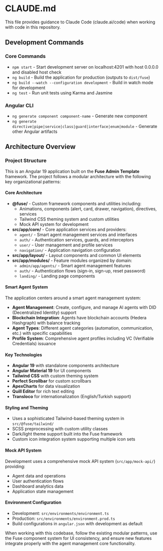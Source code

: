# CLAUDE.md

This file provides guidance to Claude Code (claude.ai/code) when working with code in this repository.

## Development Commands

### Core Commands
- `npm start` - Start development server on localhost:4201 with host 0.0.0.0 and disabled host check
- `ng build` - Build the application for production (outputs to `dist/fuse`)
- `ng build --watch --configuration development` - Build in watch mode for development
- `ng test` - Run unit tests using Karma and Jasmine

### Angular CLI
- `ng generate component component-name` - Generate new component
- `ng generate directive|pipe|service|class|guard|interface|enum|module` - Generate other Angular artifacts

## Architecture Overview

### Project Structure
This is an Angular 19 application built on the **Fuse Admin Template** framework. The project follows a modular architecture with the following key organizational patterns:

#### Core Architecture
- **@fuse/** - Custom framework components and utilities including:
  - Animations, components (alert, card, drawer, navigation), directives, services
  - Tailwind CSS theming system and custom utilities
  - Mock API system for development
- **src/app/core/** - Core application services and providers:
  - `agent/` - Smart agent management services and interfaces
  - `auth/` - Authentication services, guards, and interceptors
  - `user/` - User management and profile services
  - `navigation/` - Application navigation configuration
- **src/app/layout/** - Layout components and common UI elements
- **src/app/modules/** - Feature modules organized by domain:
  - `admin/app/agents/` - Smart agent management features
  - `auth/` - Authentication flows (sign-in, sign-up, reset password)
  - `landing/` - Landing page components

#### Smart Agent System
The application centers around a smart agent management system:

- **Agent Management**: Create, configure, and manage AI agents with DID (Decentralized Identity) support
- **Blockchain Integration**: Agents have blockchain accounts (Hedera Hashgraph) with balance tracking
- **Agent Types**: Different agent categories (automation, communication, etc.) with specific capabilities
- **Profile System**: Comprehensive agent profiles including VC (Verifiable Credentials) issuance

#### Key Technologies
- **Angular 19** with standalone components architecture
- **Angular Material 19** for UI components
- **Tailwind CSS** with custom theming system
- **Perfect Scrollbar** for custom scrollbars
- **ApexCharts** for data visualization
- **Quill Editor** for rich text editing
- **Transloco** for internationalization (English/Turkish support)

#### Styling and Theming
- Uses a sophisticated Tailwind-based theming system in `src/@fuse/tailwind/`
- SCSS preprocessing with custom utility classes
- Dark/light theme support built into the Fuse framework
- Custom icon integration system supporting multiple icon sets

#### Mock API System
Development uses a comprehensive mock API system (`src/app/mock-api/`) providing:
- Agent data and operations
- User authentication flows  
- Dashboard analytics data
- Application state management

#### Environment Configuration
- Development: `src/environments/environment.ts`
- Production: `src/environments/environment.prod.ts`
- Build configurations in `angular.json` with development as default

When working with this codebase, follow the existing modular patterns, use the Fuse component system for UI consistency, and ensure new features integrate properly with the agent management core functionality.